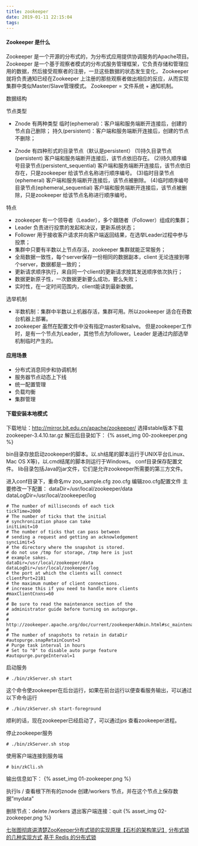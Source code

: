 ```yaml
---
title: zookeeper
date: 2019-01-11 22:15:04
tags:
---
```

#### Zookeeper 是什么
Zookeeper 是一个开源的分布式的，为分布式应用提供协调服务的Apache项目。
Zookeeper 是一个基于观察者模式的分布式服务管理框架，它负责存储和管理应用的数据，然后接受观察者的注册，一旦这些数据的状态发生变化，
Zookeeper 就将负责通知已经在Zookeeper 上注册的那些观察者做出相应的反应，从而实现集群中类似Master/Slave管理模式。
Zookeeper = 文件系统 + 通知机制。

数据结构

节点类型
- Znode 有两种类型
临时(ephemeral)：客户端和服务端断开连接后，创建的节点自己删除；
持久(persistent)：客户端和服务端断开连接后，创建的节点不删除；

- Znode 有四种形式的目录节点（默认是persistent）
(1)持久目录节点(persistent)
客户端和服务端断开连接后，该节点依旧存在。
(2)持久顺序编号目录节点(persistent_sequential)
客户端和服务端断开连接后，该节点依旧存在，只是zookeeper 给该节点名称进行顺序编号。
(3)临时目录节点(ephemeral)
客户端和服务端断开连接后，该节点被删除。
(4)临时顺序编号目录节点(ephemeral_sequential)
客户端和服务端断开连接后，该节点被删除，只是zookeeper 给该节点名称进行顺序编号。

特点
- zookeeper 有一个领导者（Leader），多个跟随者（Follower）组成的集群；
- Leader 负责进行投票的发起和决议，更新系统状态；
- Follower 用于接收客户请求并向客户端返回结果，在选举Leader过程中参与投票；
- 集群中只要有半数以上节点存活，zookeeper 集群就能正常服务；
- 全局数据一致性，每个server保存一份相同的数据副本，client 无论连接到哪个server，数据都是一致的；
- 更新请求顺序执行，来自同一个client的更新请求按其发送顺序依次执行；
- 数据更新原子性，一次数据更新要么成功，要么失败；
- 实时性，在一定时间范围内，client能读到最新数据。

选举机制
- 半数机制：集群中半数以上机器存活，集群可用。所以zookeeper 适合在奇数台机器上部署。
- zookeeper 虽然在配置文件中没有指定master和salve。
但是zookeeper工作时，是有一个节点为Leader，其他节点为follower。Leader 是通过内部选举机制临时产生的。






#### 应用场景
- 分布式消息同步和协调机制
- 服务器节点动态上下线
- 统一配置管理
- 负载均衡
- 集群管理

#### 下载安装本地模式
下载地址：http://mirror.bit.edu.cn/apache/zookeeper/
选择stable版本下载zookeeper-3.4.10.tar.gz
解压后目录如下：
{% asset_img 00-zookeeper.png %}

bin目录存放启动zookeeper的脚本。以.sh结尾的脚本运行于UNIX平台(Linux、Mac OS X等)，以.cmd结尾的脚本则运行于Windows。
conf目录保存配置文件。
lib目录包括Java的jar文件，它们是允许zookeeper所需要的第三方文件。

进入conf目录下，重命名mv zoo_sample.cfg zoo.cfg
编辑zoo.cfg配置文件
主要修改一下配置：
dataDir=/usr/local/zookeeper/data
dataLogDir=/usr/local/zookeeper/log

```text
# The number of milliseconds of each tick
tickTime=2000
# The number of ticks that the initial 
# synchronization phase can take
initLimit=10
# The number of ticks that can pass between 
# sending a request and getting an acknowledgement
syncLimit=5
# the directory where the snapshot is stored.
# do not use /tmp for storage, /tmp here is just 
# example sakes.
dataDir=/usr/local/zookeeper/data
dataLogDir=/usr/local/zookeeper/log
# the port at which the clients will connect
clientPort=2181
# the maximum number of client connections.
# increase this if you need to handle more clients
#maxClientCnxns=60
#
# Be sure to read the maintenance section of the 
# administrator guide before turning on autopurge.
#
# http://zookeeper.apache.org/doc/current/zookeeperAdmin.html#sc_maintenance
#
# The number of snapshots to retain in dataDir
#autopurge.snapRetainCount=3
# Purge task interval in hours
# Set to "0" to disable auto purge feature
#autopurge.purgeInterval=1

```

启动服务
```text
# ./bin/zkServer.sh start
```

这个命令使zookeeper在后台运行，如果在前台运行以便查看服务输出，可以通过以下命令运行
```text
# ./bin/zkServer.sh start-foreground
```

顺利的话，现在zookeeper已经启动了，可以通过jps 查看zookeeper进程。

停止zookeeper服务
```text
# ./bin/zkServer.sh stop
```

使用客户端连接到服务端
```text
# bin/zkCli.sh
```

输出信息如下：
{% asset_img 01-zookeeper.png %}

执行ls / 查看根下所有的znode
创建/workers 节点，并在这个节点上保存数据”mydata”

删除节点：delete /workers
退出客户端连接：quit
{% asset_img 02-zookeeper.png %}

[七张图彻底讲清楚ZooKeeper分布式锁的实现原理【石杉的架构笔记】](https://juejin.im/post/5c01532ef265da61362232ed)
[分布式锁的几种实现方式](http://www.cnblogs.com/austinspark-jessylu/p/8043726.html)
[基于 Redis 的分布式锁](https://crossoverjie.top/2018/03/29/distributed-lock/distributed-lock-redis/)